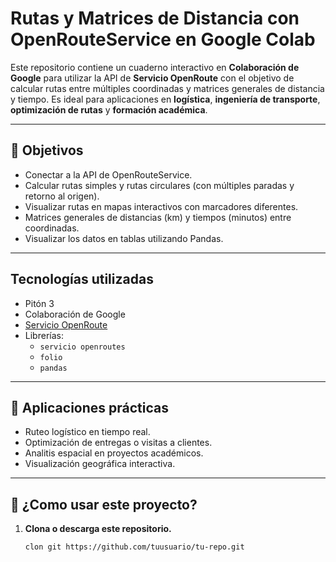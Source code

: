 # Rutas y Matrices de Distancia con OpenRouteService en Google Colab

Este repositorio contiene un cuaderno interactivo en **Colaboración de Google** para utilizar la API de **Servicio OpenRoute** con el objetivo de calcular rutas entre múltiples coordinadas y matrices generales de distancia y tiempo. Es ideal para aplicaciones en **logística**, **ingeniería de transporte**, **optimización de rutas** y **formación académica**.

---

## 🎯 Objetivos

- Conectar a la API de OpenRouteService.
- Calcular rutas simples y rutas circulares (con múltiples paradas y retorno al origen).
- Visualizar rutas en mapas interactivos con marcadores diferentes.
- Matrices generales de distancias (km) y tiempos (minutos) entre coordinadas.
- Visualizar los datos en tablas utilizando Pandas.

---

## Tecnologías utilizadas

- Pitón 3
- Colaboración de Google
- [Servicio OpenRoute](https://openrouteservice.org/)
- Librerías:
  - `servicio openroutes`
  - `folio`
  - `pandas`

---

## 🧪 Aplicaciones prácticas

- Ruteo logístico en tiempo real.
- Optimización de entregas o visitas a clientes.
- Analitis espacial en proyectos académicos.
- Visualización geográfica interactiva.

---

## 🚀 ¿Como usar este proyecto?

1. **Clona o descarga este repositorio.**

   ```bash
   clon git https://github.com/tuusuario/tu-repo.git
